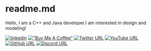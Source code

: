 # readme.md
Hello, I am a C++ and Java developer.I am interested in design and modeling!

[![linkedin](https://img.shields.io/badge/LINKEDIN-000000?style=for-the-badge&logo=Linkedin&logoColor=aqua)](https://www.linkedin.com/in/emre-a-48713a258/)
[!["Buy Me A Coffee"](https://img.shields.io/badge/buymeacoffee-000000?style=for-the-badge&logo=buymeacoffee&logoColor=yellow)](https://www.buymeacoffee.com/akyolemre8x)
[![Twitter URL](https://img.shields.io/badge/TWITTER-000000?style=for-the-badge&logo=Twitter&logoColor=blue)](https://twitter.com/EmreA88USPM)
[![YouTube URL](https://img.shields.io/badge/YOUTUBE-000000?style=for-the-badge&logo=Youtube&logoColor=red)](https://youtube.com)
[![GitHub URL](https://img.shields.io/badge/GITHUB-000000?style=for-the-badge&logo=github&logoColor=gray)](https://youtube.com)
[![Discord URL](https://img.shields.io/badge/DISCORD-000000?style=for-the-badge&logo=discord&logoColor=dark_blue)](https://youtube.com)
